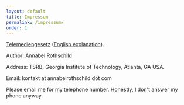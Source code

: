 ```yaml
---
layout: default
title: Impressum
permalink: /impressum/
order: 1
---
```


[Telemediengesetz](https://de.wikipedia.org/wiki/Telemediengesetz) ([English explanation](https://www.termsfeed.com/blog/impressum/)).

Author: Annabel Rothschild

Address: TSRB, Georgia Institute of Technology, Atlanta, GA USA.

Email: kontakt at annabelrothschild dot com

Please email me for my telephone number. Honestly, I don't answer my phone anyway.


